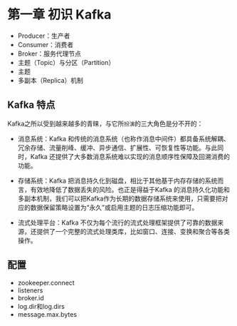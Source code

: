# 第一章 初识 Kafka

- Producer：生产者
- Consumer：消费者
- Broker：服务代理节点
- 主题（Topic）与分区（Partition）
- 主题
- 多副本（Replica）机制


## Kafka 特点

Kafka之所以受到越来越多的青睐，与它所`扮演`的三大角色是分不开的：

- 消息系统：Kafka 和传统的消息系统（也称作消息中间件）都具备系统解耦、冗余存储、流量削峰、缓冲、异步通信、扩展性、可恢复性等功能。与此同时，Kafka 还提供了大多数消息系统难以实现的消息顺序性保障及回溯消费的功能。

- 存储系统：Kafka 把消息持久化到磁盘，相比于其他基于内存存储的系统而言，有效地降低了数据丢失的风险。也正是得益于Kafka 的消息持久化功能和多副本机制，我们可以把Kafka作为长期的数据存储系统来使用，只需要把对应的数据保留策略设置为“永久”或启用主题的日志压缩功能即可。

- 流式处理平台：Kafka 不仅为每个流行的流式处理框架提供了可靠的数据来源，还提供了一个完整的流式处理类库，比如窗口、连接、变换和聚合等各类操作。


## 配置

- zookeeper.connect
- listeners
- broker.id
- log.dir和log.dirs
- message.max.bytes
